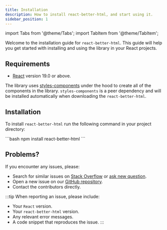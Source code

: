 ```yaml
---
title: Installation
description: How to install react-better-html, and start using it.
sidebar_position: 1
---
```


import Tabs from '@theme/Tabs';
import TabItem from '@theme/TabItem';

Welcome to the installation guide for `react-better-html`. This guide will help you get started with installing and using the library in your React projects.

## Requirements

-  [React](https://react.dev) version 19.0 or above.

The library uses [styles-components](https://styled-components.com) under the hood to create all of the components in the library. `styles-components` is a peer dependency and will be installed automatically when downloading the `react-better-html`.

## Installation

To install `react-better-html` run the following command in your project directory:

<Tabs>
   <TabItem value="npm" label="npm" default>
      ```bash
      npm install react-better-html
      ```
   </TabItem>
</Tabs>

## Problems?

If you encounter any issues, please:

-  Search for similar issues on [Stack Overflow](https://stackoverflow.com/questions/tagged/react-better-html) or [ask new question](https://stackoverflow.com/questions/ask).
-  Open a new issue on our [GitHub repository](https://github.com/krissvv/react-better-html/issues/new).
-  Contact the contributors directly.

:::tip
When reporting an issue, please include:

-  Your `React` version.
-  Your `react-better-html` version.
-  Any relevant error messages.
-  A code snippet that reproduces the issue.
   :::
